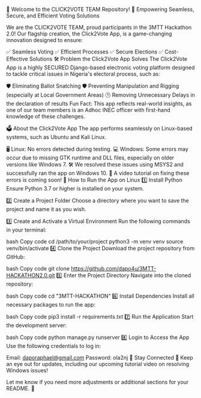 🎉 Welcome to the CLICK2VOTE TEAM Repository!
🌟 Empowering Seamless, Secure, and Efficient Voting Solutions

We are the CLICK2VOTE TEAM, proud participants in the 3MTT Hackathon 2.0! Our flagship creation, the Click2Vote App, is a game-changing innovation designed to ensure:

✅ Seamless Voting
✅ Efficient Processes
✅ Secure Elections
✅ Cost-Effective Solutions
🛠️ Problem the Click2Vote App Solves
The Click2Vote App is a highly SECURED Django-based electronic voting platform designed to tackle critical issues in Nigeria's electoral process, such as:

🛡️ Eliminating Ballot Snatching
🛡️ Preventing Manipulation and Rigging (especially at Local Government Areas)
🕒 Removing Unnecessary Delays in the declaration of results
Fun Fact: This app reflects real-world insights, as one of our team members is an Adhoc INEC officer with first-hand knowledge of these challenges.

🗳️ About the Click2Vote App
The app performs seamlessly on Linux-based systems, such as Ubuntu and Kali Linux.

🖥️ Linux: No errors detected during testing.
💻 Windows: Some errors may occur due to missing GTK runtime and DLL files, especially on older versions like Windows 7.
🛠️ We resolved these issues using MSYS2 and successfully ran the app on Windows 10.
🎥 A video tutorial on fixing these errors is coming soon!
📜 How to Run the App on Linux
1️⃣ Install Python
Ensure Python 3.7 or higher is installed on your system.

2️⃣ Create a Project Folder
Choose a directory where you want to save the project and name it as you wish.

3️⃣ Create and Activate a Virtual Environment
Run the following commands in your terminal:

bash
Copy code
cd /path/to/your/project
python3 -m venv venv
source venv/bin/activate
4️⃣ Clone the Project
Download the project repository from GitHub:

bash
Copy code
git clone https://github.com/dapo4u/3MTT-HACKATHON2.0.git
5️⃣ Enter the Project Directory
Navigate into the cloned repository:

bash
Copy code
cd "3MTT-HACKATHON"
6️⃣ Install Dependencies
Install all necessary packages to run the app:

bash
Copy code
pip3 install -r requirements.txt
7️⃣ Run the Application
Start the development server:

bash
Copy code
python manage.py runserver
8️⃣ Login to Access the App
Use the following credentials to log in:

Email: daporaphael@gmail.com
Password: ola2nj
🌟 Stay Connected
👀 Keep an eye out for updates, including our upcoming tutorial video on resolving Windows issues!

Let me know if you need more adjustments or additional sections for your README. 🚀
